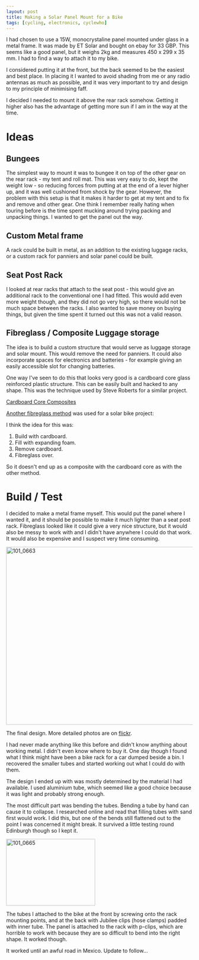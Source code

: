 ```yaml
---
layout: post
title: Making a Solar Panel Mount for a Bike
tags: [cycling, electronics, cyclewho]
---
```


I had chosen to use a 15W, monocrystaline panel mounted under glass in a metal
frame. It was made by ET Solar and bought on ebay for 33 GBP. This seems like
a good panel, but it weighs 2kg and measures 450 x 299 x 35 mm. I had to find
a way to attach it to my bike.

I considered putting it at the front, but the back seemed to be the easiest
and best place. In placing it I wanted to avoid shading from me or any radio
antennas as much as possible, and it was very important to try and design to
my principle of minimising faff.

I decided I needed to mount it above the rear rack somehow. Getting it higher
also has the advantage of getting more sun if I am in the way at the time.

Ideas
=====

Bungees
-------

The simplest way to mount it was to bungee it on top of the other gear on the
rear rack - my tent and roll mat. This was very easy to do, kept the weight
low - so reducing forces from putting at at the end of a lever higher up, and
it was well cushioned from shock by the gear. However, the problem with this
setup is that it makes it harder to get at my tent and to fix and remove and
other gear. One think I remember really hating when touring before is the time
spent mucking around trying packing and unpacking things. I wanted to get the
panel out the way.

Custom Metal frame
------------------

A rack could be built in metal, as an addition to the existing luggage racks,
or a custom rack for panniers and solar panel could be built.

Seat Post Rack
--------------

I looked at rear racks that attach to the seat post - this would give an
additional rack to the conventional one I had fitted. This would add even more
weight though, and they did not go very high, so there would not be much space
between the racks. I also wanted to save money on buying things, but given the
time spent it turned out this was not a valid reason.

Fibreglass / Composite Luggage storage
--------------------------------------

The idea is to build a custom structure that would serve as luggage storage
and solar mount. This would remove the need for panniers. It could also
incorporate spaces for electronics and batteries - for example giving an easily
accessible slot for changing batteries.

One way I've seen to do this that looks very good is a cardboard core glass
reinforced plastic structure. This can be easily built and hacked to any
shape. This was the technique used by Steve Roberts for a similar project.

<a href="http://microship.com/resources/cardboard-core-composites.html">Cardboard Core Composites</a>

<a
href="http://www.solarpoweredbike.com/2008/04/solar-bike-faq-what-is-solar-panel-for.html">Another
fibreglass method</a> was used for a solar bike project:

I think the idea for this was:

1. Build with cardboard.
2. Fill with expanding foam.
3. Remove cardboard.
4. Fibreglass over.

So it doesn't end up as a composite with the cardboard core as with the other
method.

Build / Test
============

I decided to make a metal frame myself. This would put the panel where I
wanted it, and it should be possible to make it much lighter than a seat post
rack. Fibreglass looked like it could give a very nice structure, but it would
also be messy to work with and I didn't have anywhere I could do that work. It
would also be expensive and I suspect very time consuming. 

<a href="https://www.flickr.com/photos/mm0hai/sets/72157632529416559/"><img
src="https://farm9.staticflickr.com/8515/8384167611_3eb618f479_z.jpg"
width="640" height="480" alt="101_0663"></a>

The final design. More detailed photos are on <a
href="https://www.flickr.com/photos/mm0hai/sets/72157632529416559/">flickr</a>.

I had never made anything like this before and didn't know anything about
working metal. I didn't even know where to buy it. One day though I found what
I think might have been a bike rack for a car dumped beside a bin. I recovered
the smaller tubes and started working out what I could do with them.

The design I ended up with was mostly determined by the material I had
available. I used aluminium tube, which seemed like a good choice because it
was light and probably strong enough.

The most difficult part was bending the tubes. Bending a tube by hand can
cause it to collapse. I researched online and read that filling tubes with
sand first would work. I did this, but one of the bends still flattened out to
the point I was concerned it might break. It survived a little testing round
Edinburgh though so I kept it.

<a href="https://www.flickr.com/photos/mm0hai/8385254986/" title="I was concerned about these bends, particularly on the left."><img
src="https://farm9.staticflickr.com/8351/8385254986_5cb5afc812_m.jpg"
width="240" height="180" alt="101_0665"></a>

The tubes I attached to the bike at the front by screwing onto the rack
mounting points, and at the back with Jubilee clips (hose clamps) padded with
inner tube. The panel is attached to the rack with p-clips, which are horrible
to work with because they are so difficult to bend into the right shape. It
worked though.

It worked until an awful road in Mexico. Update to follow...
